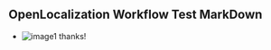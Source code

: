 ## OpenLocalization Workflow Test MarkDown
* ![image1](.\bd4da3a6-cbe2-4d52-a56f-102bec1b34d7.PNG) 
thanks!